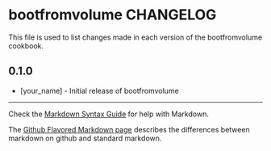 bootfromvolume CHANGELOG
========================

This file is used to list changes made in each version of the bootfromvolume cookbook.

0.1.0
-----
- [your_name] - Initial release of bootfromvolume

- - -
Check the [Markdown Syntax Guide](http://daringfireball.net/projects/markdown/syntax) for help with Markdown.

The [Github Flavored Markdown page](http://github.github.com/github-flavored-markdown/) describes the differences between markdown on github and standard markdown.

